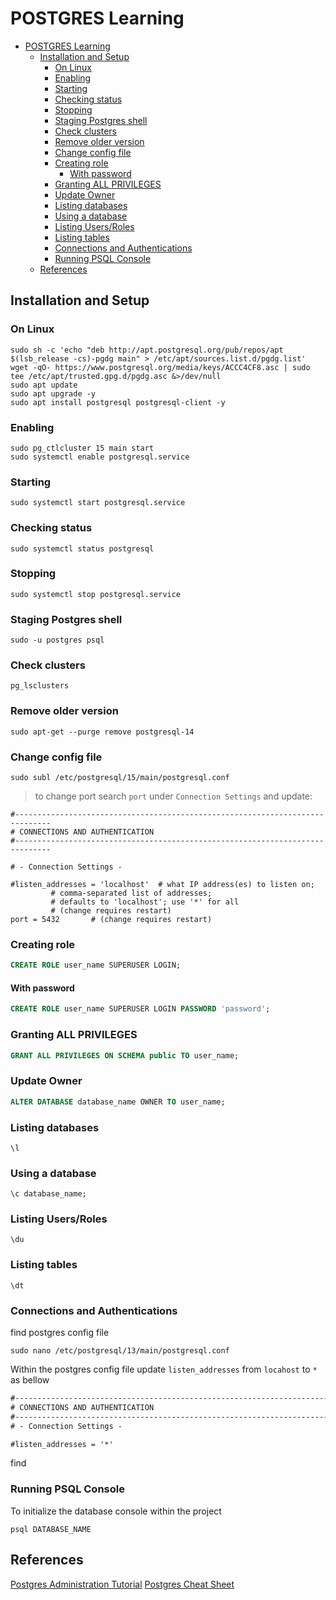 # POSTGRES Learning

- [POSTGRES Learning](#postgres-learning)
  - [Installation and Setup](#installation-and-setup)
    - [On Linux](#on-linux)
    - [Enabling](#enabling)
    - [Starting](#starting)
    - [Checking status](#checking-status)
    - [Stopping](#stopping)
    - [Staging Postgres shell](#staging-postgres-shell)
    - [Check clusters](#check-clusters)
    - [Remove older version](#remove-older-version)
    - [Change config file](#change-config-file)
    - [Creating role](#creating-role)
      - [With password](#with-password)
    - [Granting ALL PRIVILEGES](#granting-all-privileges)
    - [Update Owner](#update-owner)
    - [Listing databases](#listing-databases)
    - [Using a database](#using-a-database)
    - [Listing Users/Roles](#listing-usersroles)
    - [Listing tables](#listing-tables)
    - [Connections and Authentications](#connections-and-authentications)
    - [Running PSQL Console](#running-psql-console)
  - [References](#references)

## Installation and Setup

### On Linux

```shell
sudo sh -c 'echo "deb http://apt.postgresql.org/pub/repos/apt $(lsb_release -cs)-pgdg main" > /etc/apt/sources.list.d/pgdg.list'
wget -qO- https://www.postgresql.org/media/keys/ACCC4CF8.asc | sudo tee /etc/apt/trusted.gpg.d/pgdg.asc &>/dev/null
sudo apt update
sudo apt upgrade -y
sudo apt install postgresql postgresql-client -y
```

### Enabling

```shell
sudo pg_ctlcluster 15 main start
sudo systemctl enable postgresql.service
```

### Starting

```shell
sudo systemctl start postgresql.service
```

### Checking status

```shell
sudo systemctl status postgresql
```

### Stopping

```shell
sudo systemctl stop postgresql.service
```

### Staging Postgres shell

```shell
sudo -u postgres psql
```

### Check clusters

```shell
pg_lsclusters
```

### Remove older version

```shell
sudo apt-get --purge remove postgresql-14
```

### Change config file

```shell
sudo subl /etc/postgresql/15/main/postgresql.conf
```

> to change port search `port` under `Connection Settings` and update:

```shell
#------------------------------------------------------------------------------
# CONNECTIONS AND AUTHENTICATION
#------------------------------------------------------------------------------

# - Connection Settings -

#listen_addresses = 'localhost'  # what IP address(es) to listen on;
         # comma-separated list of addresses;
         # defaults to 'localhost'; use '*' for all
         # (change requires restart)
port = 5432       # (change requires restart)
```

### Creating role

```sql
CREATE ROLE user_name SUPERUSER LOGIN;
```

#### With password

```sql
CREATE ROLE user_name SUPERUSER LOGIN PASSWORD 'password';
```

### Granting ALL PRIVILEGES

```sql
GRANT ALL PRIVILEGES ON SCHEMA public TO user_name;
```

### Update Owner

```sql
ALTER DATABASE database_name OWNER TO user_name;
```

### Listing databases

```postgres
\l
```

### Using a database

```postgres
\c database_name;
```

### Listing Users/Roles

```postgres
\du
```

### Listing tables

```postgres
\dt
```

### Connections and Authentications

find postgres config file

```shell
sudo nano /etc/postgresql/13/main/postgresql.conf
```

Within the postgres config file update `listen_addresses` from `locahost` to `*` as bellow

```txt
#------------------------------------------------------------------------------
# CONNECTIONS AND AUTHENTICATION
#------------------------------------------------------------------------------
# - Connection Settings -

#listen_addresses = '*' 
```

find

### Running PSQL Console

To initialize the database console within the project

```shell
psql DATABASE_NAME
```

## References

[Postgres Administration Tutorial](<https://www.postgresqltutorial.com/postgresql-administration/>)
[Postgres Cheat Sheet](https://postgrescheatsheet.com/#/tables)
